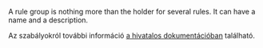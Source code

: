 A rule group is nothing more than the holder for several rules. It can have a name and a description.

Az szabályokról további információ [a hivatalos dokumentációban](https://firefly-iii.readthedocs.io/en/latest/advanced/rules.html) található.